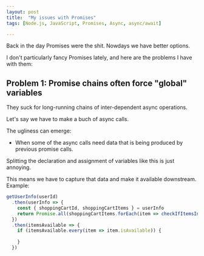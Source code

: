 ```yaml
---
layout: post
title:  "My issues with Promises"
tags: [Node.js, JavaScript, Promises, Async, async/await]

---
```


Back in the day Promises were the shit. Nowdays we have better options.

I don't particularly fancy Promises lately, and here are the problems I have
with them:

## Problem 1: Promise chains often force "global" variables

They suck for long-running chains of inter-dependent async operations.


Let's say we have to make a buch of async calls.

The ugliness can emerge:

- When some of the async calls need data that is being produced by previous
  promise calls.

Splitting the declaration and assignment of variables like this is just
annoying.
  
This means we have to capture that data and make it available downstream. Example:

```javascript
getUserInfo(userId)
  .then(userInfo => {
    const { shoppingCartId, shoppingCartItems } = userInfo
    return Promise.all(shoppingCartItems.forEach(item => checkIfItemsInStock(item)))
  })
  .then(itemsAvailable => {
    if (itemsAvailable.every(item => item.isAvailable)) {
    
    }
  })
```
